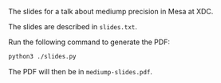 The slides for a talk about mediump precision in Mesa at XDC.

The slides are described in `slides.txt`.

Run the following command to generate the PDF:

```bash
python3 ./slides.py
```

The PDF will then be in `mediump-slides.pdf`.
